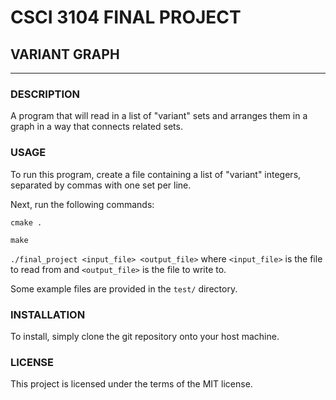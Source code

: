 # CSCI 3104 FINAL PROJECT #

## VARIANT GRAPH ##

---

### DESCRIPTION ###

A program that will read in a list of "variant" sets and arranges them in a graph in a way that connects related sets.

### USAGE ###

To run this program, create a file containing a list of "variant" integers, separated by commas with one set per line.

Next, run the following commands:

```cmake .```

```make```

```./final_project <input_file> <output_file>``` where `<input_file>` is the file to read from and `<output_file>` is the file to write to.

Some example files are provided in the `test/` directory.

### INSTALLATION ###

To install, simply clone the git repository onto your host machine.

### LICENSE ###

This project is licensed under the terms of the MIT license.
